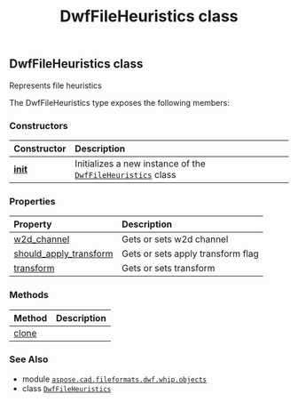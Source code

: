 ﻿---
title: DwfFileHeuristics class
second_title: Aspose.CAD for Python via .NET API References
description: 
type: docs
weight: 10
url: /python-net/aspose.cad.fileformats.dwf.whip.objects/dwffileheuristics/
is_root: false
---

## DwfFileHeuristics class

Represents file heuristics



The DwfFileHeuristics type exposes the following members:

### Constructors
| Constructor | Description |
| :- | :- |
| [__init__](/cad/python-net/aspose.cad.fileformats.dwf.whip.objects/dwffileheuristics/__init__/#) | Initializes a new instance of the [`DwfFileHeuristics`](/cad/python-net/aspose.cad.fileformats.dwf.whip.objects/dwffileheuristics) class |


### Properties
| Property | Description |
| :- | :- |
| [w2d_channel](/cad/python-net/aspose.cad.fileformats.dwf.whip.objects/dwffileheuristics/w2d_channel) | Gets or sets w2d channel |
| [should_apply_transform](/cad/python-net/aspose.cad.fileformats.dwf.whip.objects/dwffileheuristics/should_apply_transform) | Gets or sets apply transform flag |
| [transform](/cad/python-net/aspose.cad.fileformats.dwf.whip.objects/dwffileheuristics/transform) | Gets or sets transform |


### Methods
| Method | Description |
| :- | :- |
| [clone](/cad/python-net/aspose.cad.fileformats.dwf.whip.objects/dwffileheuristics/clone/#) |  |



### See Also
* module [`aspose.cad.fileformats.dwf.whip.objects`](..)
* class [`DwfFileHeuristics`](/cad/python-net/aspose.cad.fileformats.dwf.whip.objects/dwffileheuristics)
